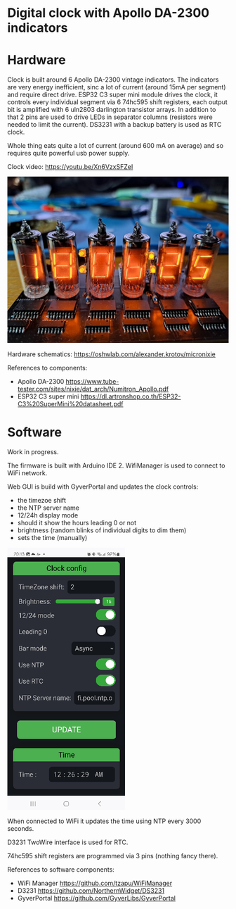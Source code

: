 # Digital clock with Apollo DA-2300 indicators

# Hardware

Clock is built around 6 Apollo DA-2300 vintage indicators. The indicators are very energy inefficient, sinc a lot of current (around 15mA per segment) and require direct drive.
ESP32 C3 super mini module drives the clock, it controls every individual segment via 6 74hc595 shift registers, each output bit is amplified with 6 uln2803 darlington transistor arrays.
In addition to that 2 pins are used to drive LEDs in separator columns (resistors were needed to limit the current).
DS3231 with a backup battery is used as RTC clock.

Whole thing eats quite a lot of current (around 600 mA on average) and so requires quite powerful usb power supply.

Clock video:
https://youtu.be/Xn6VzxSFZeI

![clock text](https://github.com/alexander-krotov/apollo-clock/blob/main/clock.jpg?raw=true)

Hardware schematics:
https://oshwlab.com/alexander.krotov/micronixie

References to components:
- Apollo DA-2300 https://www.tube-tester.com/sites/nixie/dat_arch/Numitron_Apollo.pdf
- ESP32 C3 super mini https://dl.artronshop.co.th/ESP32-C3%20SuperMini%20datasheet.pdf

# Software

Work in progress.

The firmware is built with Arduino IDE 2.
WifiManager is used to connect to WiFi network.

Web GUI is build with GyverPortal and updates the clock controls:
- the timezoe shift
- the NTP server name
- 12/24h display mode
- should it show the hours leading 0 or not
- brightness (random blinks of individual digits to dim them)
- sets the time (manually) 

![clock text](https://github.com/alexander-krotov/apollo-clock/blob/main/config.png?raw=true)

When connected to WiFi it updates the time using NTP every 3000 seconds.

D3231 TwoWire interface is used for RTC.

74hc595 shift registers are programmed via 3 pins (nothing fancy there).

References to software components:
- WiFi Manager https://github.com/tzapu/WiFiManager
- D3231 https://github.com/NorthernWidget/DS3231
- GyverPortal https://github.com/GyverLibs/GyverPortal

